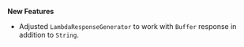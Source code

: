 **New Features**

* Adjusted `LambdaResponseGenerator` to work with `Buffer` response in addition to `String`.
